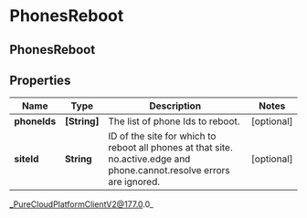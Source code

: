 # PhonesReboot

## PhonesReboot

## Properties

|Name | Type | Description | Notes|
|------------ | ------------- | ------------- | -------------|
| **phoneIds** | **[String]** | The list of phone Ids to reboot. | [optional] |
| **siteId** | **String** | ID of the site for which to reboot all phones at that site. no.active.edge and phone.cannot.resolve errors are ignored. | [optional] |



_PureCloudPlatformClientV2@177.0.0_
